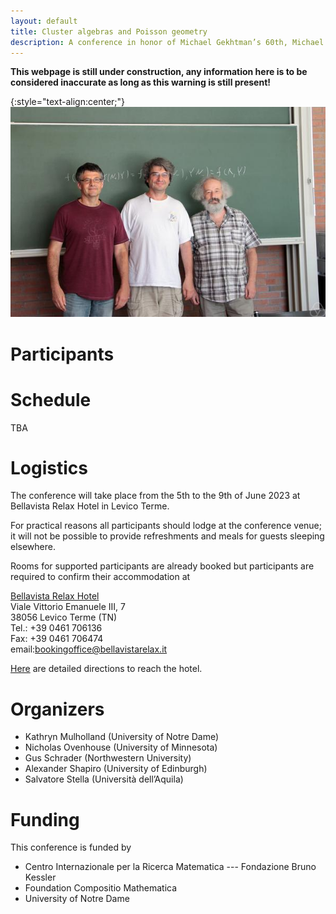 ```yaml
---
layout: default
title: Cluster algebras and Poisson geometry
description: A conference in honor of Michael Gekhtman’s 60th, Michael Shapiro’s 60th and Alek Vainshtein’s 65th birthdays
---
```

**This webpage is still under construction, any information here is to be
considered inaccurate as long as this warning is still present!**

{:style="text-align:center;"}
![Birthdayboys](./photo.jpg)

# Participants

# Schedule
TBA

# Logistics

The conference will take place from the 5th to the 9th of June 2023 at Bellavista
Relax Hotel in Levico Terme. 

For practical reasons all participants should lodge at the conference venue; it
will not be possible to provide refreshments and meals for guests sleeping
elsewhere.

Rooms for supported participants are already booked but participants are
required to confirm their accommodation at 

[Bellavista Relax Hotel](https://www.bellavistarelax.it/)  
Viale Vittorio Emanuele III, 7  
38056 Levico Terme (TN)  
Tel.:  +39 0461 706136  
Fax:  +39 0461 706474  
email:[bookingoffice@bellavistarelax.it](mailto:bookingoffice@bellavistarelax.it)

[Here](directions.md) are detailed directions to reach the hotel.

# Organizers

- Kathryn Mulholland (University of Notre Dame)
- Nicholas Ovenhouse (University of Minnesota)
- Gus Schrader (Northwestern University)
- Alexander Shapiro (University of Edinburgh)
- Salvatore Stella (Università dell’Aquila)

# Funding

This conference is funded by

- Centro Internazionale per la Ricerca Matematica --- Fondazione Bruno Kessler
- Foundation Compositio Mathematica
- University of Notre Dame
